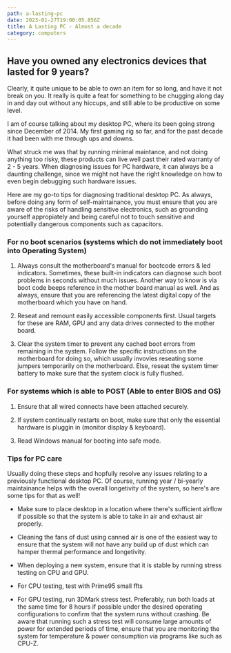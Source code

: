 ```yaml
---
path: a-lasting-pc
date: 2023-01-27T19:00:05.856Z
title: A Lasting PC - Almost a decade
category: computers 
---
```


## Have you owned any electronics devices that lasted for 9 years?

Clearly, it quite unique to be able to own an item for so long, and have it not break on you. It really is quite a feat for something to be chugging along day in and day out without any hiccups, and still able to be productive on some level.

I am of course talking about my desktop PC, where its been going strong since December of 2014. My first gaming rig so far, and for the past decade it had been with me through ups and downs. 

What struck me was that by running minimal maintance, and not doing anything too risky, these products can live well past their rated warranty of 2 - 5 years. When diagnosing issues for PC hardware, it can always be a daunting challenge, since we might not have the right knowledge on how to even begin debugging such hardware issues.

Here are my go-to tips for diagnosing traditional desktop PC. As always, before doing any form of self-maintainance, you must ensure that you are aware of the risks of handling sensitive electronics, such as grounding yourself appropiately and being careful not to touch sensitive and potentially dangerous components such as capacitors. 

### For no boot scenarios (systems which do not immediately boot into Operating System)

1. Always consult the motherboard's manual for bootcode errors & led indicators. Sometimes, these built-in indicators can diagnose such boot problems in seconds without much issues. Another way to know is via boot code beeps reference in the mother board manual as well. And as always, ensure that you are referencing the latest digital copy of the motherboard which you have on hand.

2. Reseat and remount easily accessible components first. Usual targets for these are RAM, GPU and any data drives connected to the mother board.

3. Clear the system timer to prevent any cached boot errors from remaining in the system. Follow the specific instructions on the motherboard for doing so, which usually invovles reseating some jumpers temporarily on the motherboard. Else, reseat the system timer battery to make sure that the system clock is fully flushed.

### For systems which is able to POST (Able to enter BIOS and OS)

1. Ensure that all wired connects have been attached securely.

2. If system continually restarts on boot, make sure that only the essential hardware is pluggin in (monitor display & keyboard).

3. Read Windows manual for booting into safe mode.


### Tips for PC care

Usually doing these steps and hopfully resolve any issues relating to a previously functional desktop PC. Of course, running year / bi-yearly maintainance helps with the overall longetivity of the system, so here's are some tips for that as well!

* Make sure to place desktop in a location where there's sufficient airflow if possible so that the system is able to take in air and exhaust air properly.

* Cleaning the fans of dust using canned air is one of the easiest way to ensure that the system will not have any build up of dust which can hamper thermal performance and longetivity.

* When deploying a new system, ensure that it is stable by running stress testing on CPU and GPU.
 * For CPU testing, test with Prime95 small ffts
 * For GPU testing, run 3DMark stress test.
Preferably, run both loads at the same time for 8 hours if possible under the desired operating configurations to confirm that the system runs without crashing. Be aware that running such a stress test will consume large amounts of power for extended periods of time, ensure that you are monitoring the system for temperature & power consumption via programs like such as CPU-Z.